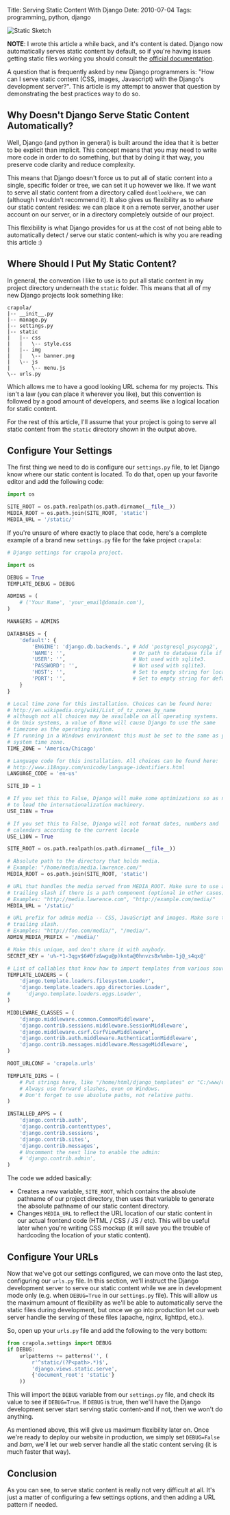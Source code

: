 Title: Serving Static Content With Django
Date: 2010-07-04
Tags: programming, python, django


![Static Sketch][]


**NOTE**: I wrote this article a while back, and it's content is dated. Django
now automatically serves static content by default, so if you're having issues
getting static files working you should consult the [official documentation][].

A question that is frequently asked by new Django programmers is: "How can I
serve static content (CSS, images, Javascript) with the Django's development
server?".  This article is my attempt to answer that question by demonstrating
the best practices way to do so.


## Why Doesn't Django Serve Static Content Automatically?

Well, Django (and python in general) is built around the idea that it is better
to be explicit than implicit.  This concept means that you may need to write
more code in order to do something, but that by doing it that way, you preserve
code clarity and reduce complexity.

This means that Django doesn't force us to put all of static content into a
single, specific folder or tree, we can set it up however we like.  If we want
to serve all static content from a directory called `dontlookhere`, we can
(although I wouldn't recommend it).  It also gives us flexibility as to *where*
our static content resides: we can place it on a remote server, another user
account on our server, or in a directory completely outside of our project.

This flexibility is what Django provides for us at the cost of not being able
to automatically detect / serve our static content-which is why you are reading
this article :)


## Where Should I Put My Static Content?

In general, the convention I like to use is to put all static content in my
project directory underneath the `static` folder.  This means that all of my
new Django projects look something like:

```console
crapola/
|-- __init__.py
|-- manage.py
|-- settings.py
|-- static
|   |-- css
|   |   \-- style.css
|   |-- img
|   |   \-- banner.png
|   \-- js
|       \-- menu.js
\-- urls.py
```

Which allows me to have a good looking URL schema for my projects.  This isn't
a law (you can place it wherever you like), but this convention is followed by
a good amount of developers, and seems like a logical location for static
content.

For the rest of this article, I'll assume that your project is going to serve
all static content from the `static` directory shown in the output above.


## Configure Your Settings

The first thing we need to do is configure our `settings.py` file, to let
Django know where our static content is located.  To do that, open up your
favorite editor and add the following code:

```python
import os

SITE_ROOT = os.path.realpath(os.path.dirname(__file__))
MEDIA_ROOT = os.path.join(SITE_ROOT, 'static')
MEDIA_URL = '/static/'
```

If you're unsure of where exactly to place that code, here's a complete example
of a brand new `settings.py` file for the fake project `crapola`:

```python
# Django settings for crapola project.

import os

DEBUG = True
TEMPLATE_DEBUG = DEBUG

ADMINS = (
    # ('Your Name', 'your_email@domain.com'),
)

MANAGERS = ADMINS

DATABASES = {
    'default': {
        'ENGINE': 'django.db.backends.', # Add 'postgresql_psycopg2', 'postgresql', 'mysql', 'sqlite3' or 'oracle'.
        'NAME': '',                      # Or path to database file if using sqlite3.
        'USER': '',                      # Not used with sqlite3.
        'PASSWORD': '',                  # Not used with sqlite3.
        'HOST': '',                      # Set to empty string for localhost. Not used with sqlite3.
        'PORT': '',                      # Set to empty string for default. Not used with sqlite3.
    }
}

# Local time zone for this installation. Choices can be found here:
# http://en.wikipedia.org/wiki/List_of_tz_zones_by_name
# although not all choices may be available on all operating systems.
# On Unix systems, a value of None will cause Django to use the same
# timezone as the operating system.
# If running in a Windows environment this must be set to the same as your
# system time zone.
TIME_ZONE = 'America/Chicago'

# Language code for this installation. All choices can be found here:
# http://www.i18nguy.com/unicode/language-identifiers.html
LANGUAGE_CODE = 'en-us'

SITE_ID = 1

# If you set this to False, Django will make some optimizations so as not
# to load the internationalization machinery.
USE_I18N = True

# If you set this to False, Django will not format dates, numbers and
# calendars according to the current locale
USE_L10N = True

SITE_ROOT = os.path.realpath(os.path.dirname(__file__))

# Absolute path to the directory that holds media.
# Example: "/home/media/media.lawrence.com/"
MEDIA_ROOT = os.path.join(SITE_ROOT, 'static')

# URL that handles the media served from MEDIA_ROOT. Make sure to use a
# trailing slash if there is a path component (optional in other cases).
# Examples: "http://media.lawrence.com", "http://example.com/media/"
MEDIA_URL = '/static/'

# URL prefix for admin media -- CSS, JavaScript and images. Make sure to use a
# trailing slash.
# Examples: "http://foo.com/media/", "/media/".
ADMIN_MEDIA_PREFIX = '/media/'

# Make this unique, and don't share it with anybody.
SECRET_KEY = 'u%-*1-3qgv$6#0fz&wgu@p)knta@0hnvzs8x%mbm-1j@_s4qx@'

# List of callables that know how to import templates from various sources.
TEMPLATE_LOADERS = (
    'django.template.loaders.filesystem.Loader',
    'django.template.loaders.app_directories.Loader',
#     'django.template.loaders.eggs.Loader',
)

MIDDLEWARE_CLASSES = (
    'django.middleware.common.CommonMiddleware',
    'django.contrib.sessions.middleware.SessionMiddleware',
    'django.middleware.csrf.CsrfViewMiddleware',
    'django.contrib.auth.middleware.AuthenticationMiddleware',
    'django.contrib.messages.middleware.MessageMiddleware',
)

ROOT_URLCONF = 'crapola.urls'

TEMPLATE_DIRS = (
    # Put strings here, like "/home/html/django_templates" or "C:/www/django/templates".
    # Always use forward slashes, even on Windows.
    # Don't forget to use absolute paths, not relative paths.
)

INSTALLED_APPS = (
    'django.contrib.auth',
    'django.contrib.contenttypes',
    'django.contrib.sessions',
    'django.contrib.sites',
    'django.contrib.messages',
    # Uncomment the next line to enable the admin:
    # 'django.contrib.admin',
)
```

The code we added basically:

-   Creates a new variable, `SITE_ROOT`, which contains the absolute pathname
    of our project directory, then uses that variable to generate the absolute
    pathname of our static content directory.
-   Changes `MEDIA_URL` to reflect the URL location of our static content in
    our actual frontend code (HTML / CSS / JS / etc).  This will be useful
    later when you're writing CSS mockup (it will save you the trouble of
    hardcoding the location of your static content).


## Configure Your URLs

Now that we've got our settings configured, we can move onto the last step,
configuring our `urls.py` file.  In this section, we'll instruct the Django
development server to serve our static content while we are in development mode
only (e.g. when `DEBUG=True` in our `settings.py` file).  This will allow us
the maximum amount of flexibility as we'll be able to automatically serve the
static files during development, but once we go into production let our web
server handle the serving of these files (apache, nginx, lighttpd, etc.).

So, open up your `urls.py` file and add the following to the very bottom:

```python
from crapola.settings import DEBUG
if DEBUG:
    urlpatterns += patterns('', (
        r'^static/(?P<path>.*)$',
        'django.views.static.serve',
        {'document_root': 'static'}
    ))
```

This will import the `DEBUG` variable from our `settings.py` file, and check
its value to see if `DEBUG=True`.  If `DEBUG` is true, then we'll have the
Django development server start serving static content-and if not, then we
won't do anything.

As mentioned above, this will give us maximum flexibility later on.  Once we're
ready to deploy our website in production, we simply set `DEBUG=False` and
*bam*, we'll let our web server handle all the static content serving (it is
much faster that way).


## Conclusion

As you can see, to serve static content is really not very difficult at all.
It's just a matter of configuring a few settings options, and then adding a URL
pattern if needed.


  [Static Sketch]: {filename}/images/2010/static-sketch.png "Static Sketch"
  [official documentation]: https://docs.djangoproject.com/en/dev/ "Django Documentation"
